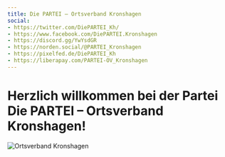 ```yaml
---
title: Die PARTEI – Ortsverband Kronshagen
social:
- https://twitter.com/DiePARTEI_Kh/
- https://www.facebook.com/DiePARTEI.Kronshagen
- https://discord.gg/YwYsdGR
- https://norden.social/@PARTEI_Kronshagen
- https://pixelfed.de/DiePARTEI_Kh
- https://liberapay.com/PARTEI-OV_Kronshagen
---
```


# Herzlich willkommen bei der Partei Die PARTEI &ndash; Ortsverband Kronshagen!

![Ortsverband Kronshagen](/kronshagen/header.jpg "Ortsverband Kronshagen")
